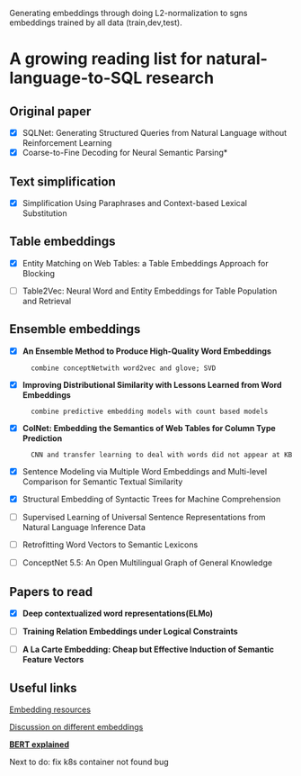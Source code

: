 Generating embeddings through doing L2-normalization to sgns embeddings trained by all data (train,dev,test).
# A growing reading list for natural-language-to-SQL research

## Original paper 
- [x] SQLNet: Generating Structured Queries from Natural Language without Reinforcement Learning
- [x] Coarse-to-Fine Decoding for Neural Semantic Parsing*

## Text simplification
- [x] Simplification Using Paraphrases and Context-based Lexical Substitution

## Table embeddings
- [x] Entity Matching on Web Tables: a Table Embeddings Approach for Blocking
- [ ] Table2Vec: Neural Word and Entity Embeddings for Table Population and Retrieval



## Ensemble embeddings

- [x] __An Ensemble Method to Produce High-Quality Word Embeddings__

        combine conceptNetwith word2vec and glove; SVD

- [x] __Improving Distributional Similarity with Lessons Learned from Word Embeddings__

        combine predictive embedding models with count based models

- [x] __ColNet: Embedding the Semantics of Web Tables for Column Type Prediction__

        CNN and transfer learning to deal with words did not appear at KB

- [x] Sentence Modeling via Multiple Word Embeddings and Multi-level Comparison for Semantic Textual Similarity
- [x] Structural Embedding of Syntactic Trees for Machine Comprehension
- [ ] Supervised Learning of Universal Sentence Representations from Natural Language Inference Data
- [ ] Retrofitting Word Vectors to Semantic Lexicons
- [ ] ConceptNet 5.5: An Open Multilingual Graph of General Knowledge
 
## Papers to read
- [x] __Deep contextualized word representations(ELMo)__

- [ ] __Training Relation Embeddings under Logical Constraints__

- [ ] __A La Carte Embedding: Cheap but Effective Induction of Semantic Feature Vectors__





## Useful links
[Embedding resources](https://github.com/Hironsan/awesome-embedding-models)

[Discussion on different embeddings](https://medium.com/huggingface/universal-word-sentence-embeddings-ce48ddc8fc3a)

__[BERT explained](http://jalammar.github.io/illustrated-bert/)__

Next to do: 
fix k8s container not found bug
